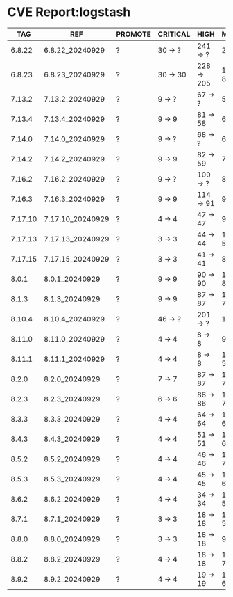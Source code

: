 # CVE Report:logstash
|   TAG   |       REF        | PROMOTE | CRITICAL |    HIGH    |  MEDIUM   |   LOW   | UNKNOWN |
|---------|------------------|---------|----------|------------|-----------|---------|---------|
| 6.8.22  | 6.8.22_20240929  | ?       | 30 -> ?  | 241 -> ?   | 241 -> ?  | 36 -> ? | 0 -> ?  |
| 6.8.23  | 6.8.23_20240929  | ?       | 30 -> 30 | 228 -> 205 | 137 -> 86 | 7 -> 5  | 0 -> 0  |
| 7.13.2  | 7.13.2_20240929  | ?       | 9 -> ?   | 67 -> ?    | 57 -> ?   | 9 -> ?  | 0 -> ?  |
| 7.13.4  | 7.13.4_20240929  | ?       | 9 -> 9   | 81 -> 58   | 66 -> 53  | 7 -> 5  | 0 -> 0  |
| 7.14.0  | 7.14.0_20240929  | ?       | 9 -> ?   | 68 -> ?    | 62 -> ?   | 9 -> ?  | 0 -> ?  |
| 7.14.2  | 7.14.2_20240929  | ?       | 9 -> 9   | 82 -> 59   | 76 -> 63  | 7 -> 5  | 0 -> 0  |
| 7.16.2  | 7.16.2_20240929  | ?       | 9 -> ?   | 100 -> ?   | 86 -> ?   | 8 -> ?  | 0 -> ?  |
| 7.16.3  | 7.16.3_20240929  | ?       | 9 -> 9   | 114 -> 91  | 94 -> 81  | 6 -> 4  | 0 -> 0  |
| 7.17.10 | 7.17.10_20240929 | ?       | 4 -> 4   | 47 -> 47   | 93 -> 62  | 9 -> 3  | 0 -> 0  |
| 7.17.13 | 7.17.13_20240929 | ?       | 3 -> 3   | 44 -> 44   | 118 -> 59 | 29 -> 3 | 0 -> 0  |
| 7.17.15 | 7.17.15_20240929 | ?       | 3 -> 3   | 41 -> 41   | 88 -> 57  | 9 -> 3  | 0 -> 0  |
| 8.0.1   | 8.0.1_20240929   | ?       | 9 -> 9   | 90 -> 90   | 139 -> 80 | 30 -> 4 | 0 -> 0  |
| 8.1.3   | 8.1.3_20240929   | ?       | 9 -> 9   | 87 -> 87   | 134 -> 75 | 30 -> 4 | 0 -> 0  |
| 8.10.4  | 8.10.4_20240929  | ?       | 46 -> ?  | 201 -> ?   | 121 -> ?  | 10 -> ? | 0 -> ?  |
| 8.11.0  | 8.11.0_20240929  | ?       | 4 -> 4   | 8 -> 8     | 91 -> 60  | 10 -> 4 | 0 -> 0  |
| 8.11.1  | 8.11.1_20240929  | ?       | 4 -> 4   | 8 -> 8     | 118 -> 59 | 30 -> 4 | 0 -> 0  |
| 8.2.0   | 8.2.0_20240929   | ?       | 7 -> 7   | 87 -> 87   | 106 -> 75 | 10 -> 4 | 0 -> 0  |
| 8.2.3   | 8.2.3_20240929   | ?       | 6 -> 6   | 86 -> 86   | 134 -> 75 | 30 -> 4 | 0 -> 0  |
| 8.3.3   | 8.3.3_20240929   | ?       | 4 -> 4   | 64 -> 64   | 127 -> 68 | 29 -> 3 | 0 -> 0  |
| 8.4.3   | 8.4.3_20240929   | ?       | 4 -> 4   | 51 -> 51   | 124 -> 65 | 29 -> 3 | 0 -> 0  |
| 8.5.2   | 8.5.2_20240929   | ?       | 4 -> 4   | 46 -> 46   | 105 -> 74 | 10 -> 4 | 0 -> 0  |
| 8.5.3   | 8.5.3_20240929   | ?       | 4 -> 4   | 45 -> 45   | 121 -> 62 | 30 -> 4 | 0 -> 0  |
| 8.6.2   | 8.6.2_20240929   | ?       | 4 -> 4   | 34 -> 34   | 118 -> 59 | 30 -> 4 | 0 -> 0  |
| 8.7.1   | 8.7.1_20240929   | ?       | 3 -> 3   | 18 -> 18   | 111 -> 52 | 30 -> 4 | 0 -> 0  |
| 8.8.0   | 8.8.0_20240929   | ?       | 3 -> 3   | 18 -> 18   | 92 -> 61  | 10 -> 4 | 0 -> 0  |
| 8.8.2   | 8.8.2_20240929   | ?       | 4 -> 4   | 18 -> 18   | 119 -> 77 | 11 -> 5 | 0 -> 0  |
| 8.9.2   | 8.9.2_20240929   | ?       | 4 -> 4   | 19 -> 19   | 127 -> 68 | 31 -> 5 | 0 -> 0  |
